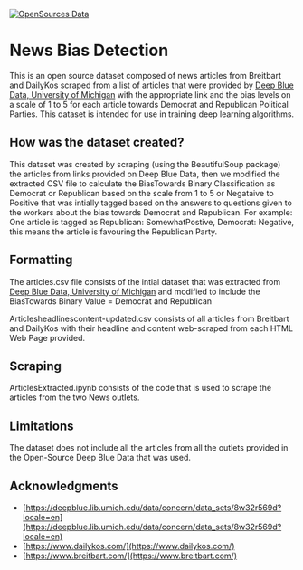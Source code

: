 [![OpenSources Data](https://img.shields.io/badge/Data-OpenSources-blue.svg)](https://deepblue.lib.umich.edu/data/concern/data_sets/8w32r569d?locale=en)

# News Bias Detection

This is an open source dataset composed of news articles from Breitbart and DailyKos scraped from a list of articles that were provided by [Deep Blue Data, University of Michigan](https://deepblue.lib.umich.edu/data/concern/data_sets/8w32r569d?locale=en) with the appropriate link and the bias levels on a scale of 1 to 5 for each article towards Democrat and Republican Political Parties. This dataset is intended for use in training deep learning algorithms.

## How was the dataset created?

This dataset was created by scraping (using the BeautifulSoup package) the articles from links provided on Deep Blue Data, then we modified the extracted CSV file to calculate the BiasTowards Binary Classification as Democrat or Republican based on the scale from 1 to 5 or Negataive to Positive that was intially tagged based on the answers to questions given to the workers about the bias towards Democrat and Republican. For example: One article is tagged as Republican: SomewhatPostive, Democrat: Negative, this means the article is favouring the Republican Party.

## Formatting

The articles.csv file consists of the intial dataset that was extracted from [Deep Blue Data, University of Michigan](https://deepblue.lib.umich.edu/data/concern/data_sets/8w32r569d?locale=en) and modified to include the BiasTowards Binary Value = Democrat and Republican

Articlesheadlinescontent-updated.csv consists of all articles from Breitbart and DailyKos with their headline and content web-scraped from each HTML Web Page provided.

## Scraping

ArticlesExtracted.ipynb consists of the code that is used to scrape the articles from the two News outlets. 

## Limitations

The dataset does not include all the articles from all the outlets provided in the Open-Source Deep Blue Data that was used. 

## Acknowledgments
- [https://deepblue.lib.umich.edu/data/concern/data_sets/8w32r569d?locale=en](https://deepblue.lib.umich.edu/data/concern/data_sets/8w32r569d?locale=en)
- [https://www.dailykos.com/](https://www.dailykos.com/)
- [https://www.breitbart.com/](https://www.breitbart.com/)
